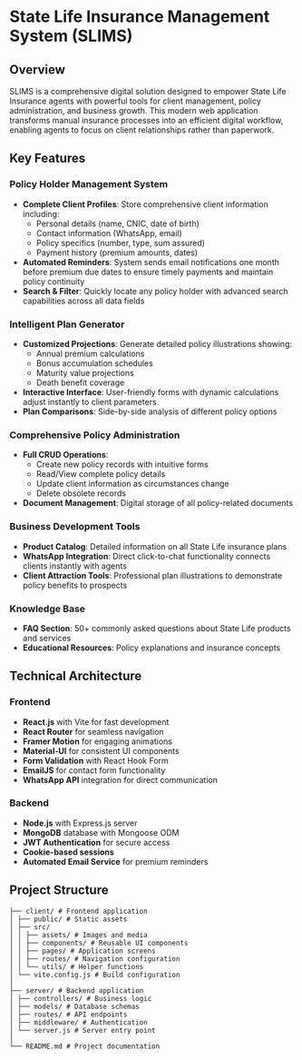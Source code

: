 # State Life Insurance Management System (SLIMS)

## Overview

SLIMS is a comprehensive digital solution designed to empower State Life Insurance agents with powerful tools for client management, policy administration, and business growth. This modern web application transforms manual insurance processes into an efficient digital workflow, enabling agents to focus on client relationships rather than paperwork.

## Key Features

### Policy Holder Management System
- **Complete Client Profiles**: Store comprehensive client information including:
  - Personal details (name, CNIC, date of birth)
  - Contact information (WhatsApp, email)
  - Policy specifics (number, type, sum assured)
  - Payment history (premium amounts, dates)
- **Automated Reminders**: System sends email notifications one month before premium due dates to ensure timely payments and maintain policy continuity
- **Search & Filter**: Quickly locate any policy holder with advanced search capabilities across all data fields

### Intelligent Plan Generator
- **Customized Projections**: Generate detailed policy illustrations showing:
  - Annual premium calculations
  - Bonus accumulation schedules
  - Maturity value projections
  - Death benefit coverage
- **Interactive Interface**: User-friendly forms with dynamic calculations adjust instantly to client parameters
- **Plan Comparisons**: Side-by-side analysis of different policy options

### Comprehensive Policy Administration
- **Full CRUD Operations**:
  - Create new policy records with intuitive forms
  - Read/View complete policy details
  - Update client information as circumstances change
  - Delete obsolete records
- **Document Management**: Digital storage of all policy-related documents

### Business Development Tools
- **Product Catalog**: Detailed information on all State Life insurance plans
- **WhatsApp Integration**: Direct click-to-chat functionality connects clients instantly with agents
- **Client Attraction Tools**: Professional plan illustrations to demonstrate policy benefits to prospects

### Knowledge Base
- **FAQ Section**: 50+ commonly asked questions about State Life products and services
- **Educational Resources**: Policy explanations and insurance concepts

## Technical Architecture

### Frontend
- **React.js** with Vite for fast development
- **React Router** for seamless navigation
- **Framer Motion** for engaging animations
- **Material-UI** for consistent UI components
- **Form Validation** with React Hook Form
- **EmailJS** for contact form functionality
- **WhatsApp API** integration for direct communication

### Backend
- **Node.js** with Express.js server
- **MongoDB** database with Mongoose ODM
- **JWT Authentication** for secure access
- **Cookie-based sessions**
- **Automated Email Service** for premium reminders
  
## Project Structure

```slims/
├── client/ # Frontend application
│ ├── public/ # Static assets
│ ├── src/
│ │ ├── assets/ # Images and media
│ │ ├── components/ # Reusable UI components
│ │ ├── pages/ # Application screens
│ │ ├── routes/ # Navigation configuration
│ │ └── utils/ # Helper functions
│ └── vite.config.js # Build configuration
│
├── server/ # Backend application
│ ├── controllers/ # Business logic
│ ├── models/ # Database schemas
│ ├── routes/ # API endpoints
│ ├── middleware/ # Authentication
│ └── server.js # Server entry point
│
└── README.md # Project documentation
